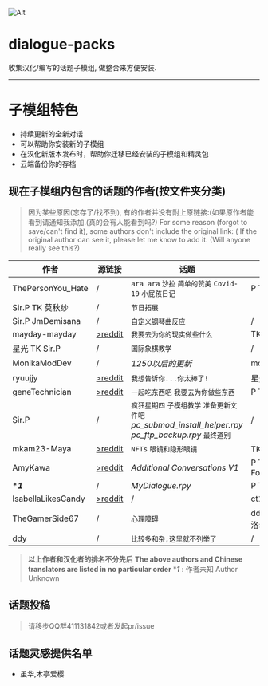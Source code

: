 ![Alt](https://repobeats.axiom.co/api/embed/cb3ad184e46276d79566c005aec5fd1b5a650b36.svg "Repobeats analytics image")

# dialogue-packs

收集汉化/编写的话题子模组, 做整合来方便安装.  

---------

# 子模组特色

* 持续更新的全新对话  
* 可以帮助你安装新的子模组  
* 在汉化新版本发布时，帮助你迁移已经安装的子模组和精灵包  
* 云端备份你的存档  

## 现在子模组内包含的话题的作者(按文件夹分类)

>因为某些原因(忘存了/找不到), 有的作者并没有附上原链接:(如果原作者能看到请通知我添加.(真的会有人能看到吗?)
>For some reason (forgot to save/can't find it), some authors don't include the original link: ( If the original author can see it, please let me know to add it. (Will anyone really see this?)

|作者 | 源链接|话题 |汉化|
|-------------| --------------| ------------- | ------------------ |
|ThePersonYou_Hate| /|`ara ara` `沙拉` `简单的赞美` `Covid-19` `小屁孩日记` |  P TK |
|Sir.P TK 莫秋纱 | /|`节日拓展` |
|Sir.P JmDemisana|/|`自定义钢琴曲反应`|/|
|mayday-mayday|[>reddit](https://www.reddit.com/r/MASFandom/comments/rvp5c4/another_small_background_project_id_been_working/)|`我要去为你的现实做些什么`| TK|
|星光 TK Sir.P|/|`国际象棋教学`|/|
|MonikaModDev|/|*1250以后的更新*|mon1|
|ryuujjy|[>reddit](https://www.reddit.com/user/ryuujjy/)|`我想告诉你...你太棒了!`|星光|
|geneTechnician|[>reddit](https://www.reddit.com/user/geneTechnician/)|`一起吃东西吧` `我要去为你做些东西`|P TK|
|Sir.P|/|`疯狂星期四` `子模组教学` `准备更新文件吧` *pc_submod_install_helper.rpy* *pc_ftp_backup.rpy* `最终道别`|/|
|mkam23-Maya|[>reddit](https://www.reddit.com/user/mkam23-Maya/)|`NFTs` `眼镜和隐形眼镜`|TK 星光|
|AmyKawa|[>reddit](https://www.reddit.com/user/AmyKawa/)|*Additional Conversations V1*|P TK Founxious|
|****1***|/|*MyDialogue.rpy*|P TK|
|IsabellaLikesCandy|[>reddit](https://www.reddit.com/user/IsabellaLikesCandy/)|/|ct1045|
|TheGamerSide67|/|`心理障碍`|ddy 纸心 洛尔|
|ddy|/|`比较多和杂,这里就不列举了`|/|

> **以上作者和汉化者的排名不分先后**
>**The above authors and Chinese translators are listed in no particular order**
> ****1*** : 作者未知 Author Unknown

## 话题投稿

>请移步QQ群411131842或者发起pr/issue

## 话题灵感提供名单

* 虽华,木亭爱樱
